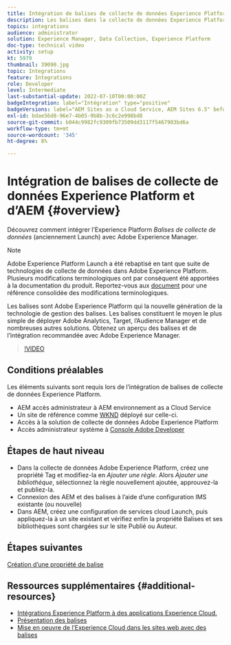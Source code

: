 ```yaml
---
title: Intégration de balises de collecte de données Experience Platform (Launch) et d’AEM
description: Les balises dans la collecte de données Experience Platform sont la solution de gestion des balises de nouvelle génération de l’Adobe et le meilleur moyen de déployer Adobe Analytics, Target, l’Audience Manager et de nombreuses autres solutions. Obtenez un aperçu des balises (anciennement appelées Launch) et de l’intégration recommandée avec Adobe Experience Manager.
topics: integrations
audience: administrator
solution: Experience Manager, Data Collection, Experience Platform
doc-type: technical video
activity: setup
kt: 5979
thumbnail: 39090.jpg
topic: Integrations
feature: Integrations
role: Developer
level: Intermediate
last-substantial-update: 2022-07-10T00:00:00Z
badgeIntegration: label="Intégration" type="positive"
badgeVersions: label="AEM Sites as a Cloud Service, AEM Sites 6.5" before-title="false"
exl-id: bdae56d8-96e7-4b05-9b8b-3c6c2e998bd8
source-git-commit: b044c9982fc9309fb73509dd3117f5467903bd6a
workflow-type: tm+mt
source-wordcount: '345'
ht-degree: 8%

---
```


# Intégration de balises de collecte de données Experience Platform et d’AEM {#overview}

Découvrez comment intégrer l’Experience Platform _Balises de collecte de données_ (anciennement Launch) avec Adobe Experience Manager.

>[!NOTE]
>
>Adobe Experience Platform Launch a été rebaptisé en tant que suite de technologies de collecte de données dans Adobe Experience Platform. Plusieurs modifications terminologiques ont par conséquent été apportées à la documentation du produit. Reportez-vous aux [document](https://experienceleague.adobe.com/docs/experience-platform/tags/term-updates.html) pour une référence consolidée des modifications terminologiques.


Les balises sont Adobe Experience Platform qui  la nouvelle génération de la technologie de gestion des balises. Les balises constituent le moyen le plus simple de déployer Adobe Analytics, Target, l’Audience Manager et de nombreuses autres solutions. Obtenez un aperçu des balises et de l’intégration recommandée avec Adobe Experience Manager.

>[!VIDEO](https://video.tv.adobe.com/v/3417061?quality=12&learn=on)


## Conditions préalables

Les éléments suivants sont requis lors de l’intégration de balises de collecte de données Experience Platform.

+ AEM accès administrateur à AEM environnement as a Cloud Service
+ Un site de référence comme [WKND](https://github.com/adobe/aem-guides-wknd) déployé sur celle-ci.
+ Accès à la solution de collecte de données Adobe Experience Platform
+ Accès administrateur système à [Console Adobe Developer](https://developer.adobe.com/developer-console/)


## Étapes de haut niveau

+ Dans la collecte de données Adobe Experience Platform, créez une propriété Tag et modifiez-la en _Ajouter une règle_. Alors _Ajouter une bibliothèque_, sélectionnez la règle nouvellement ajoutée, approuvez-la et publiez-la.
+ Connexion des AEM et des balises à l’aide d’une configuration IMS existante (ou nouvelle)
+ Dans AEM, créez une configuration de services cloud Launch, puis appliquez-la à un site existant et vérifiez enfin la propriété Balises et ses bibliothèques sont chargées sur le site Publié ou Auteur.

## Étapes suivantes

[Création d’une propriété de balise](create-tag-property.md)

## Ressources supplémentaires {#additional-resources}

+ [Intégrations Experience Platform à des applications Experience Cloud.](https://experienceleague.adobe.com/docs/platform-learn/tutorials/intro-to-platform/integrations-with-experience-cloud-applications.html?lang=fr)
+ [Présentation des balises](https://experienceleague.adobe.com/docs/experience-platform/tags/home.html?lang=fr)
+ [Mise en oeuvre de l’Experience Cloud dans les sites web avec des balises](https://experienceleague.adobe.com/docs/platform-learn/implement-in-websites/overview.html)
